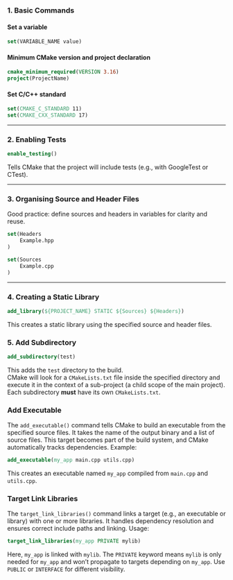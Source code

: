 ### 1. Basic Commands

#### Set a variable

```cmake
set(VARIABLE_NAME value)
```

#### Minimum CMake version and project declaration

```cmake
cmake_minimum_required(VERSION 3.16)
project(ProjectName)
```

#### Set C/C++ standard

```cmake
set(CMAKE_C_STANDARD 11)
set(CMAKE_CXX_STANDARD 17)
```

---

### 2. Enabling Tests

```cmake
enable_testing()
```

Tells CMake that the project will include tests (e.g., with GoogleTest or CTest).

---

### 3. Organising Source and Header Files

Good practice: define sources and headers in variables for clarity and reuse.

```cmake
set(Headers
    Example.hpp
)

set(Sources
    Example.cpp
)
```

---

### 4. Creating a Static Library

```cmake
add_library(${PROJECT_NAME} STATIC ${Sources} ${Headers})
```

This creates a static library using the specified source and header files.

### 5. Add Subdirectory

```cmake
add_subdirectory(test)
```

This adds the `test` directory to the build.  
CMake will look for a `CMakeLists.txt` file inside the specified directory and execute it in the context of a sub-project (a child scope of the main project).  
Each subdirectory **must** have its own `CMakeLists.txt`.

### Add Executable

The `add_executable()` command tells CMake to build an executable from the specified source files. It takes the name of the output binary and a list of source files. This target becomes part of the build system, and CMake automatically tracks dependencies. Example:

```cmake
add_executable(my_app main.cpp utils.cpp)
```

This creates an executable named `my_app` compiled from `main.cpp` and `utils.cpp`.

### Target Link Libraries

The `target_link_libraries()` command links a target (e.g., an executable or library) with one or more libraries. It handles dependency resolution and ensures correct include paths and linking. Usage:

```cmake
target_link_libraries(my_app PRIVATE mylib)
```

Here, `my_app` is linked with `mylib`. The `PRIVATE` keyword means `mylib` is only needed for `my_app` and won’t propagate to targets depending on `my_app`. Use `PUBLIC` or `INTERFACE` for different visibility.